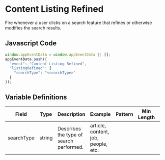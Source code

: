 # Content Listing Refined

Fire whenever a user clicks on a search feature that refines or otherwise modifies the search results.

## Javascript Code

```js
window.appEventData = window.appEventData || [];
appEventData.push({
  "event": "Content Listing Refined",
  "listingRefined": {
    "searchType": "<searchType>"
  }
});
```
## Variable Definitions

|Field|Type|Description|Example|Pattern|Min Length|Max Length|Minimum|Maximum|Multiple Of|
| --- | --- | --- | --- | --- | --- | --- | --- | --- | --- |
|searchType|string|Describes the type of search performed.|article, content, job, people, etc.|